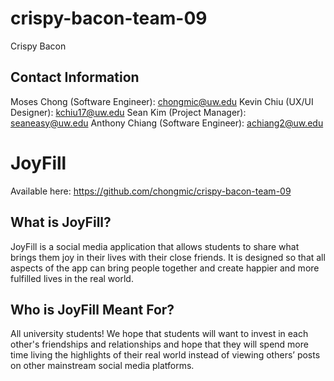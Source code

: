 # crispy-bacon-team-09
Crispy Bacon

## Contact Information
Moses Chong (Software Engineer): chongmic@uw.edu
Kevin Chiu (UX/UI Designer): kchiu17@uw.edu
Sean Kim (Project Manager): seaneasy@uw.edu
Anthony Chiang (Software Engineer): achiang2@uw.edu

# JoyFill
Available here: https://github.com/chongmic/crispy-bacon-team-09

## What is JoyFill?
JoyFill is a social media application that allows students to share what brings them joy in their lives with their close friends. It is designed so that all aspects of the app can bring people together and create happier and more fulfilled lives in the real world.

## Who is JoyFill Meant For?
All university students! We hope that students will want to invest in each other's friendships and relationships and hope that they will spend more time living the highlights of their real world instead of viewing others’ posts on other mainstream social media platforms.
